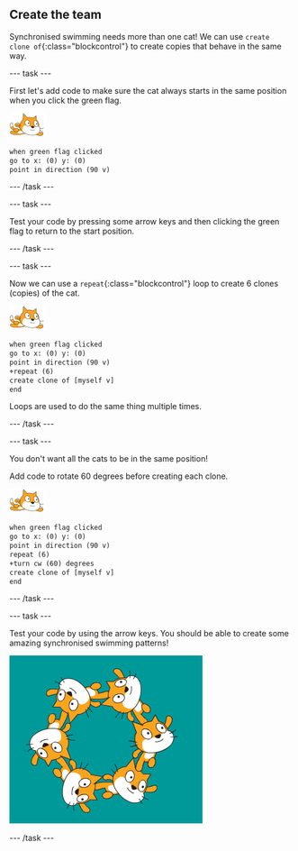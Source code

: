 ## Create the team

Synchronised swimming needs more than one cat! We can use `create clone of`{:class="blockcontrol"} to create copies that behave in the same way. 

--- task ---

First let's add code to make sure the cat always starts in the same position when you click the green flag. 

![swimmer sprite](images/swimmer-sprite.png)

```blocks
when green flag clicked
go to x: (0) y: (0)
point in direction (90 v)
```

--- /task ---

--- task ---

Test your code by pressing some arrow keys and then clicking the green flag to return to the start position. 

--- /task ---

--- task ---

Now we can use a `repeat`{:class="blockcontrol"} loop to create 6 clones (copies) of the cat. 

![swimmer sprite](images/swimmer-sprite.png)

```blocks
when green flag clicked
go to x: (0) y: (0)
point in direction (90 v)
+repeat (6)
create clone of [myself v]
end
```

Loops are used to do the same thing multiple times. 

--- /task ---

--- task ---

You don't want all the cats to be in the same position! 

Add code to rotate 60 degrees before creating each clone. 

![swimmer sprite](images/swimmer-sprite.png)

```blocks
when green flag clicked
go to x: (0) y: (0)
point in direction (90 v)
repeat (6)
+turn cw (60) degrees
create clone of [myself v]
end
```

--- /task ---

--- task ---

 Test your code by using the arrow keys. You should be able to create some amazing synchronised swimming patterns!

![6 cat sprites all in different positions and rotations](images/swim-test-clones.png)

--- /task ---
